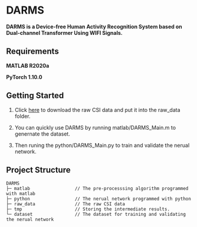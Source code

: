 # DARMS
**DARMS is a Device-free Human Activity Recognition System based on Dual-channel Transformer Using WIFI Signals.**  



## Requirements
**MATLAB R2020a**

**PyTorch 1.10.0**



## Getting Started  
1. Click [here](https://drive.google.com/drive/folders/1uhvyzDL-A9LQRhdQdebNI9TtZqHBKQlo?usp=sharing) to download the raw CSI data and put it into the raw_data folder.  

2. You can quickly use DARMS by running matlab/DARMS_Main.m to genernate the dataset.  

3. Then runing the python/DARMS_Main.py to train and validate the nerual network.  



## Project Structure
    DARMS
    ├─ matlab                 // The pre-processsing algorithm programmed with matlab
    ├─ python                 // The nerual network programmed with python
    ├─ raw_data               // The raw CSI data
    ├─ tmp                    // Storing the intermediate results.
    └─ dataset                // The dataset for training and validating the nerual network
      


